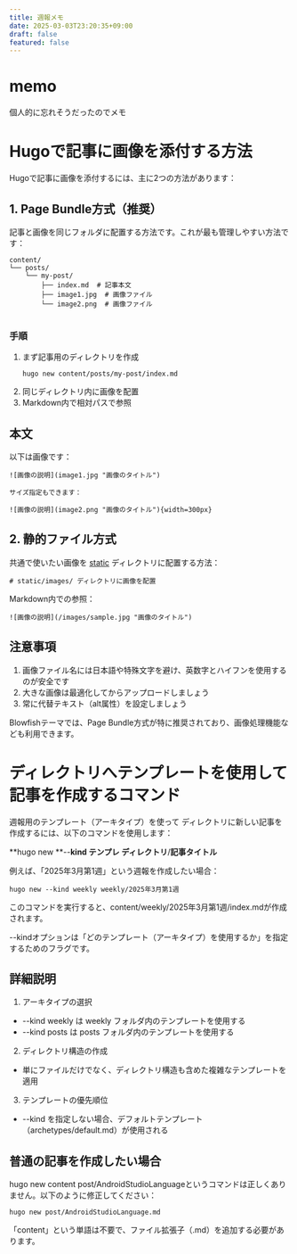 ```yaml
---
title: 週報メモ
date: 2025-03-03T23:20:35+09:00
draft: false
featured: false
---
```

# memo

個人的に忘れそうだったのでメモ

# Hugoで記事に画像を添付する方法

Hugoで記事に画像を添付するには、主に2つの方法があります：

## 1. Page Bundle方式（推奨）

記事と画像を同じフォルダに配置する方法です。これが最も管理しやすい方法です：

```
content/
└── posts/
    └── my-post/
        ├── index.md  # 記事本文
        ├── image1.jpg  # 画像ファイル
        └── image2.png  # 画像ファイル
    
```

### 手順

1. まず記事用のディレクトリを作成
   ```
   hugo new content/posts/my-post/index.md
   ```
2. 同じディレクトリ内に画像を配置
3. Markdown内で相対パスで参照

## 本文

以下は画像です：

```
![画像の説明](image1.jpg "画像のタイトル")  

サイズ指定もできます：

![画像の説明](image2.png "画像のタイトル"){width=300px}
```

## 2. 静的ファイル方式

共通で使いたい画像を [static](vscode-file://vscode-app/c:/Users/ameri/AppData/Local/Programs/Microsoft%20VS%20Code/resources/app/out/vs/code/electron-sandbox/workbench/workbench.html) ディレクトリに配置する方法：

```
# static/images/ ディレクトリに画像を配置
```

Markdown内での参照：

```
![画像の説明](/images/sample.jpg "画像のタイトル")
```

## 注意事項

1. 画像ファイル名には日本語や特殊文字を避け、英数字とハイフンを使用するのが安全です
2. 大きな画像は最適化してからアップロードしましょう
3. 常に代替テキスト（alt属性）を設定しましょう

Blowfishテーマでは、Page Bundle方式が特に推奨されており、画像処理機能なども利用できます。

# ディレクトリへテンプレートを使用して記事を作成するコマンド

週報用のテンプレート（アーキタイプ）を使って ディレクトリに新しい記事を作成するには、以下のコマンドを使用します：

**hugo new **--**kind テンプレ ディレクトリ**/**記事タイトル**

例えば、「2025年3月第1週」という週報を作成したい場合：

```
hugo new --kind weekly weekly/2025年3月第1週
```

このコマンドを実行すると、content/weekly/2025年3月第1週/index.mdが作成されます。

--kindオプションは「どのテンプレート（アーキタイプ）を使用するか」を指定するためのフラグです。

## 詳細説明

1. アーキタイプの選択

- --kind weekly は weekly フォルダ内のテンプレートを使用する
- --kind posts は posts フォルダ内のテンプレートを使用する

2. ディレクトリ構造の作成

- 単にファイルだけでなく、ディレクトリ構造も含めた複雑なテンプレートを適用

3. テンプレートの優先順位

- --kind を指定しない場合、デフォルトテンプレート（archetypes/default.md）が使用される




## 普通の記事を作成したい場合
hugo new content post/AndroidStudioLanguageというコマンドは正しくありません。以下のように修正してください：

```
hugo new post/AndroidStudioLanguage.md
```

「content」という単語は不要で、ファイル拡張子（.md）を追加する必要があります。
